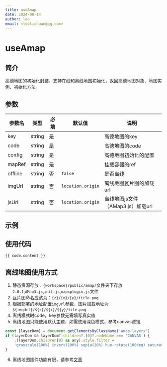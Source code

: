 ```yaml
---
title: useAmap
date: 2024-08-14
author: leo
email: <leolichuan@qq.com>
---
```


<script setup>
    import UseAmap from '../components/UseAmap.vue'
    import code from '../componentsCode/UseAmap.js'
</script>

# useAmap

## 简介

高德地图的初始化封装，支持在线和离线地图初始化，返回高德地图对象、地图实例、初始化方法。

## 参数

| 参数名  | 类型   | 必填 | 默认值            | 说明                              |
| ------- | ------ | ---- | ----------------- | --------------------------------- |
| key     | string | 是   |                   | 高德地图的key                     |
| code    | string | 是   |                   | 高德地图的code                    |
| config  | string | 是   |                   | 高德地图初始化的配置              |
| mapRef  | string | 是   |                   | 挂载容器的ref                     |
| offline | string | 否   | `false`           | 是否离线                          |
| imgUrl  | string | 否   | `location.origin` | 离线地图瓦片图的加载url           |
| jsUrl   | string | 否   | `location.origin` | 离线地图js文件（AMap3.js）加载url |

## 示例

<client-only>
    <UseAmap />
</client-only>

## 使用代码

```js-vue
{{ code.content }}
```

## 离线地图使用方式

1. 静态资源存放：`{workspace}/public/amap/`文件夹下存放`2.0.1`,`AMap3.js`,`init.js`,`mapsplugin.js`文件
2. 瓦片图命名应该为：`{z}/{x}/{y}/title.png`
3. 根据部署的地址配置`imgUrl`参数，图片加载地址为`${imgUrl}/${z}/${x}/${y}/tile.png`
4. 离线模式时code，key参数无需填写真实值
5. 离线地图只能使用默认主题，如需使用深色模式，参考canvas滤镜

```js
const [layerDom] = document.getElementsByClassName('amap-layers')
if (layerDom && layerDom?.children?.[0]?.nodeName === 'CANVAS') {
    ;(layerDom.children[0] as any).style.filter =
    'grayscale(100%) invert(100%) sepia(20%) hue-rotate(180deg) saturate(1600%) brightness(60%) contrast(70%)'
}
```

6. 离线地图插件功能有限，请参考[文章](https://blog.csdn.net/weixin_44640245/article/details/133421126)
